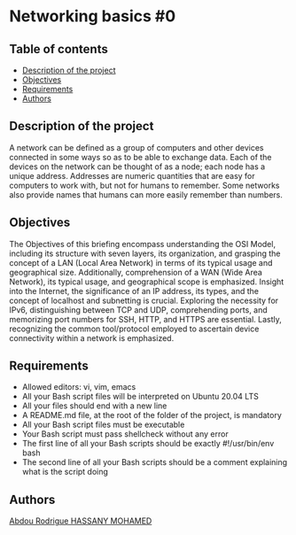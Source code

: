 # Networking basics #0

## Table of contents

* [Description of the project](#description-of-the-project)
* [Objectives](#objectives)
* [Requirements](#requirements)
* [Authors](#authors)

## Description of the project

A network can be defined as a group of computers and other devices connected in some ways so as to be able to exchange data. Each of the devices on the network can be thought of as a node; each node has a unique address. Addresses are numeric quantities that are easy for computers to work with, but not for humans to remember. Some networks also provide names that humans can more easily remember than numbers.

## Objectives

The Objectives of this briefing encompass understanding the OSI Model, including its structure with seven layers, its organization, and grasping the concept of a LAN (Local Area Network) in terms of its typical usage and geographical size. Additionally, comprehension of a WAN (Wide Area Network), its typical usage, and geographical scope is emphasized. Insight into the Internet, the significance of an IP address, its types, and the concept of localhost and subnetting is crucial. Exploring the necessity for IPv6, distinguishing between TCP and UDP, comprehending ports, and memorizing port numbers for SSH, HTTP, and HTTPS are essential. Lastly, recognizing the common tool/protocol employed to ascertain device connectivity within a network is emphasized.

## Requirements

* Allowed editors: vi, vim, emacs
* All your Bash script files will be interpreted on Ubuntu 20.04 LTS
* All your files should end with a new line
* A README.md file, at the root of the folder of the project, is mandatory
* All your Bash script files must be executable
* Your Bash script must pass shellcheck without any error
* The first line of all your Bash scripts should be exactly #!/usr/bin/env bash
* The second line of all your Bash scripts should be a comment explaining what is the script doing

## Authors

[Abdou Rodrigue HASSANY MOHAMED](https://github.com/Rdrg974)